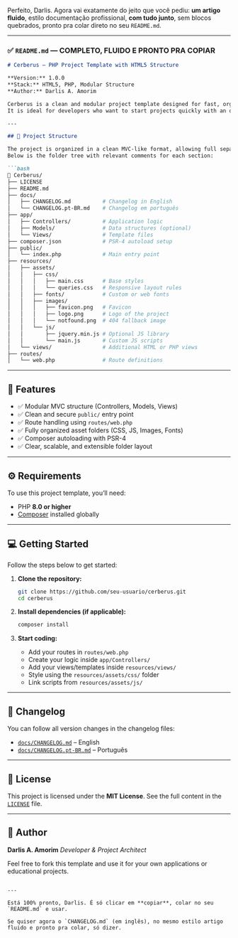 Perfeito, Darlis. Agora vai exatamente do jeito que você pediu: **um artigo fluido**, estilo documentação profissional, **com tudo junto**, sem blocos quebrados, pronto pra colar direto no seu `README.md`.

---

### ✅ `README.md` — COMPLETO, FLUIDO E PRONTO PRA COPIAR

````markdown
# Cerberus – PHP Project Template with HTML5 Structure

**Version:** 1.0.0  
**Stack:** HTML5, PHP, Modular Structure  
**Author:** Darlis A. Amorim

Cerberus is a clean and modular project template designed for fast, organized development using HTML5 and PHP.  
It is ideal for developers who want to start projects quickly with an organized structure that includes views, routes, and assets ready to use.

---

## 📁 Project Structure

The project is organized in a clean MVC-like format, allowing full separation of concerns.  
Below is the folder tree with relevant comments for each section:

```bash
📁 Cerberus/
├── LICENSE
├── README.md
├── docs/
│   ├── CHANGELOG.md          # Changelog in English
│   └── CHANGELOG.pt-BR.md    # Changelog em português
├── app/
│   ├── Controllers/          # Application logic
│   ├── Models/               # Data structures (optional)
│   └── Views/                # Template files
├── composer.json             # PSR-4 autoload setup
├── public/
│   └── index.php             # Main entry point
├── resources/
│   ├── assets/
│   │   ├── css/
│   │   │   ├── main.css      # Base styles
│   │   │   └── queries.css   # Responsive layout rules
│   │   ├── fonts/            # Custom or web fonts
│   │   ├── images/
│   │   │   ├── favicon.png   # Favicon
│   │   │   ├── logo.png      # Logo of the project
│   │   │   └── notfound.png  # 404 fallback image
│   │   └── js/
│   │       ├── jquery.min.js # Optional JS library
│   │       └── main.js       # Custom JS scripts
│   └── views/                # Additional HTML or PHP views
├── routes/
│   └── web.php               # Route definitions
````

---

## 🚀 Features

* ✅ Modular MVC structure (Controllers, Models, Views)
* ✅ Clean and secure `public/` entry point
* ✅ Route handling using `routes/web.php`
* ✅ Fully organized asset folders (CSS, JS, Images, Fonts)
* ✅ Composer autoloading with PSR-4
* ✅ Clear, scalable, and extensible folder layout

---

## ⚙️ Requirements

To use this project template, you’ll need:

* PHP **8.0 or higher**
* [Composer](https://getcomposer.org/) installed globally

---

## 💻 Getting Started

Follow the steps below to get started:

1. **Clone the repository:**

   ```bash
   git clone https://github.com/seu-usuario/cerberus.git
   cd cerberus
   ```

2. **Install dependencies (if applicable):**

   ```bash
   composer install
   ```

3. **Start coding:**

    * Add your routes in `routes/web.php`
    * Create your logic inside `app/Controllers/`
    * Add your views/templates inside `resources/views/`
    * Style using the `resources/assets/css/` folder
    * Link scripts from `resources/assets/js/`

---

## 📄 Changelog

You can follow all version changes in the changelog files:

* [`docs/CHANGELOG.md`](docs/CHANGELOG.md) – English
* [`docs/CHANGELOG.pt-BR.md`](docs/CHANGELOG.pt-BR.md) – Português

---

## 📝 License

This project is licensed under the **MIT License**.
See the full content in the [`LICENSE`](LICENSE) file.

---

## 👤 Author

**Darlis A. Amorim**
*Developer & Project Architect*

Feel free to fork this template and use it for your own applications or educational projects.

```

---

Está 100% pronto, Darlis. É só clicar em **copiar**, colar no seu `README.md` e usar.

Se quiser agora o `CHANGELOG.md` (em inglês), no mesmo estilo artigo fluido e pronto pra colar, só dizer.
```

